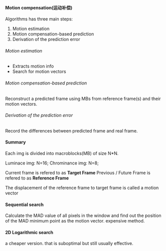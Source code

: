 #### Motion compensation(运动补偿)
Algorithms has three main steps:
1. Motion estimation
2. Motion compensation-based prediction
3. Derivation of the prediction error

###### Motion estimation
- Extracts motion info
- Search for motion vectors

###### Motion compensation-based prediction
Reconstruct a predicted frame using MBs from reference frame(s) and their motion vectors.

###### Derivation of the prediction error
Record the differences between predicted frame and real frame.

#### Summary
Each img is divided into macroblocks(MB) of size N\*N.

Luminace img:  N=16;
Chrominance img: N=8;

Current frame is refered to as **Target Frame**
Previous / Future Frame is refered to as **Reference Frame**

The displacement of the reference frame to target frame is called a motion vector

#### Sequential search
Calculate the MAD value of all pixels in the window and find out the position of the MAD minimum point as the motion vector.
expensive method. 

#### 2D Logarithmic search
a cheaper version. that is suboptimal but still usually effective.

